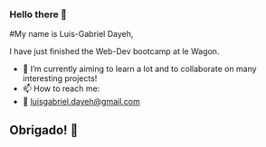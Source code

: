 ### Hello there 👋

#My name is Luis-Gabriel Dayeh, 

I have just finished the Web-Dev bootcamp at le Wagon.
- 🔭 I’m currently aiming to learn a lot and to collaborate on many interesting projects!
- 📫 How to reach me: 
- 📩 luisgabriel.dayeh@gmail.com


## Obrigado! 🤙
